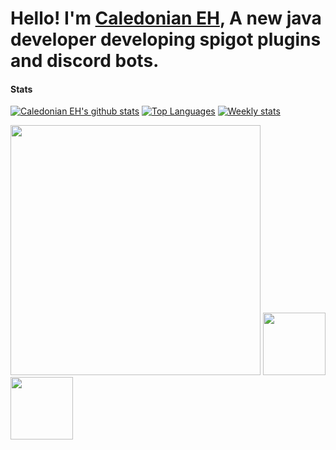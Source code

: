 # Hello! I'm [Caledonian EH](https://www.github.com/CaledonianEH "GitHub"), A new java developer developing spigot plugins and discord bots.


#### Stats
[![Caledonian EH's github stats](https://github-readme-stats.vercel.app/api?username=CaledonianEH)](https://github.com/CaledonianEH)
[![Top Languages](https://github-readme-stats.vercel.app/api/top-langs/?username=CaledonianEH)](https://github.com/CaledonianEH)
[![Weekly stats](https://github-readme-stats.vercel.app/api/wakatime?username=CaledonianEH)](https://github.com/CaledonianEH)


<p float="left">
  <img src="https://github-readme-stats.vercel.app/api?username=CaledonianEH" width="400" />
  <img src="/img2.png" width="100" /> 
  <img src="/img3.png" width="100" />
</p>
